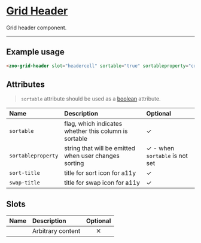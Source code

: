 # [Grid Header](#grid-header)

Grid header component.

***

## Example usage

```HTML
<zoo-grid-header slot="headercell" sortable="true" sortableproperty="createdDate">Created date</zoo-grid-header>
```

## Attributes

> `sortable` attribute should be used as a [boolean](https://developer.mozilla.org/en-US/docs/Web/HTML/Attributes#Boolean_Attributes) attribute.

| **Name**           | **Description**                                       | **Optional**                          |
| :----------------- | :---------------------------------------------------- | :------------------------------------ |
| `sortable`         | flag, which indicates whether this column is sortable | &#10003;                              |
| `sortableproperty` | string that will be emitted when user changes sorting | &#10003; - when `sortable` is not set |
| `sort-title`       | title for sort icon for a11y                          | &#10003;                              |
| `swap-title`       | title for swap icon for a11y                          | &#10003;                              |

## Slots

| **Name** | **Description**   | **Optional** |
| :------- | :---------------- | :----------: |
|          | Arbitrary content |   &#10005;   |
